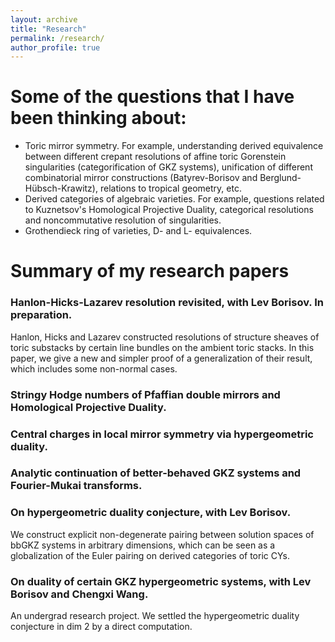 ```yaml
---
layout: archive
title: "Research"
permalink: /research/
author_profile: true
---
```


# Some of the questions that I have been thinking about:
  - Toric mirror symmetry. For example, understanding derived equivalence between different crepant resolutions of affine toric Gorenstein singularities (categorification of GKZ systems), unification of different combinatorial mirror constructions (Batyrev-Borisov and Berglund-Hübsch-Krawitz), relations to tropical geometry, etc.
  - Derived categories of algebraic varieties. For example, questions related to Kuznetsov's Homological Projective Duality, categorical resolutions and noncommutative resolution of singularities.
  - Grothendieck ring of varieties, D- and L- equivalences.

# Summary of my research papers

### Hanlon-Hicks-Lazarev resolution revisited, with Lev Borisov. In preparation.

Hanlon, Hicks and Lazarev constructed resolutions of structure sheaves of toric substacks by certain line bundles on the ambient toric stacks. In this paper, we give a new and simpler proof of a generalization of their result, which includes some non-normal cases.

### Stringy Hodge numbers of Pfaffian double mirrors and Homological Projective Duality.

### Central charges in local mirror symmetry via hypergeometric duality.

### Analytic continuation of better-behaved GKZ systems and Fourier-Mukai transforms.

### On hypergeometric duality conjecture, with Lev Borisov.
We construct explicit non-degenerate pairing between solution spaces of bbGKZ systems in arbitrary dimensions, which can be seen as a globalization of the Euler pairing on derived categories of toric CYs.


### On duality of certain GKZ hypergeometric systems, with Lev Borisov and Chengxi Wang.
An undergrad research project. We settled the hypergeometric duality conjecture in dim 2 by a direct computation.


